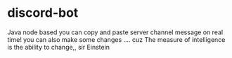 # discord-bot
Java node based 
you can copy and paste server channel message on real time! 
you can also make some changes .... cuz The measure of intelligence is the ability to change,, sir Einstein

